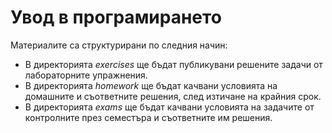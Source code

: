 # Увод в програмирането #

Материалите са структурирани по следния начин:

* В директорията *exercises* ще бъдат публикувани решените задачи от лабораторните упражнения.
* В директорията *homework* ще бъдат качвани условията на домашните и съответните решения,
след изтичане на крайния срок.
* В директорията *exams* ще бъдат качвани условията на задачите от контролните през семестъра
и съответните им решения.
